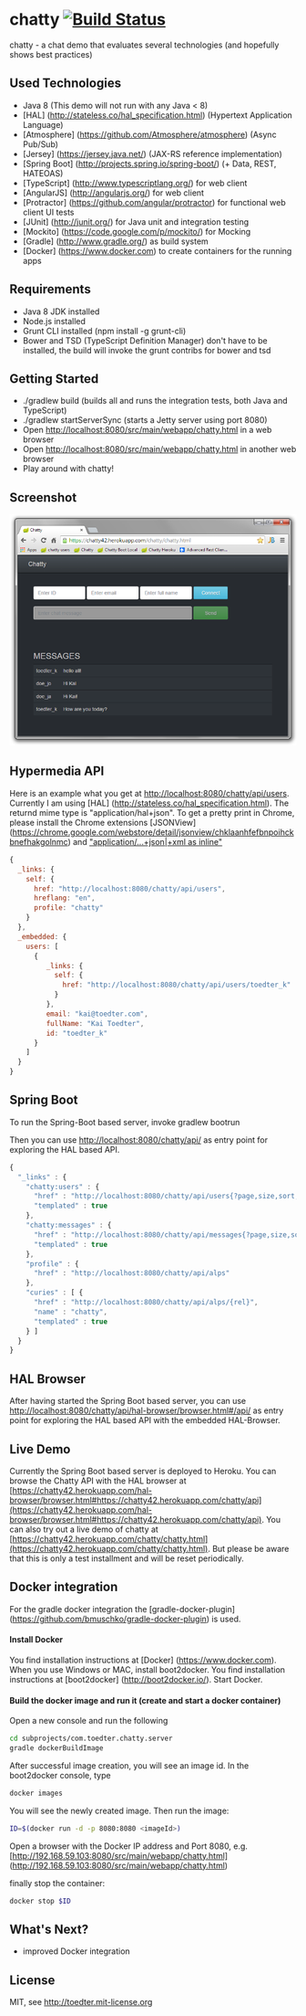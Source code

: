 chatty [![Build Status](https://travis-ci.org/toedter/chatty.svg?branch=master)](https://travis-ci.org/toedter/chatty)
======

chatty - a chat demo that evaluates several technologies (and hopefully shows best practices)

Used Technologies
-----------------
* Java 8 (This demo will not run with any Java < 8)
* [HAL] (http://stateless.co/hal_specification.html) (Hypertext Application Language)
* [Atmosphere] (https://github.com/Atmosphere/atmosphere) (Async Pub/Sub)
* [Jersey] (https://jersey.java.net/) (JAX-RS reference implementation)
* [Spring Boot] (http://projects.spring.io/spring-boot/) (+ Data, REST, HATEOAS)
* [TypeScript] (http://www.typescriptlang.org/) for web client
* [AngularJS] (http://angularjs.org/) for web client
* [Protractor] (https://github.com/angular/protractor) for functional web client UI tests
* [JUnit] (http://junit.org/) for Java unit and integration testing
* [Mockito] (https://code.google.com/p/mockito/) for Mocking
* [Gradle] (http://www.gradle.org/) as build system
* [Docker] (https://www.docker.com) to create containers for the running apps

Requirements
------------
* Java 8 JDK installed
* Node.js installed
* Grunt CLI installed (npm install -g grunt-cli)
* Bower and TSD (TypeScript Definition Manager) don't have to be installed, the build will invoke the grunt contribs for bower and tsd

Getting Started
---------------
* ./gradlew build (builds all and runs the integration tests, both Java and TypeScript)
* ./gradlew startServerSync (starts a Jetty server using port 8080)
* Open [http://localhost:8080/src/main/webapp/chatty.html](http://localhost:8080/src/main/webapp/chatty.html) in a web browser
* Open [http://localhost:8080/src/main/webapp/chatty.html](http://localhost:8080/src/main/webapp/chatty.html) in another web browser
* Play around with chatty!

Screenshot
----------
![Screenshot](screenshot.png)

Hypermedia API
--------------
Here is an example what you get at [http://localhost:8080/chatty/api/users](http://localhost:8080/chatty/api/users). Currently I am using [HAL] (http://stateless.co/hal_specification.html). The returnd mime type is "application/hal+json". To get a pretty print in Chrome, please install the Chrome extensions [JSONView] (https://chrome.google.com/webstore/detail/jsonview/chklaanhfefbnpoihckbnefhakgolnmc) and ["application/...+json|+xml as inline"](https://chrome.google.com/webstore/detail/application%20json%20xml-as-i/cgfnklamhhieaepdicnbahkbnolpbdmp)

```javascript
{
  _links: {
    self: {
      href: "http://localhost:8080/chatty/api/users",
      hreflang: "en",
      profile: "chatty"
    }
  },
  _embedded: {
    users: [
      {
         _links: {
           self: {
             href: "http://localhost:8080/chatty/api/users/toedter_k"
           }
         },
         email: "kai@toedter.com",
         fullName: "Kai Toedter",
         id: "toedter_k"
      }
    ]
  }
}
```

Spring Boot
------------
To run the Spring-Boot based server, invoke
gradlew bootrun

Then you can use [http://localhost:8080/chatty/api/](http://localhost:8080/chatty/api/) as entry point for exploring the HAL based API.

```javascript
{
  "_links" : {
    "chatty:users" : {
      "href" : "http://localhost:8080/chatty/api/users{?page,size,sort,projection}",
      "templated" : true
    },
    "chatty:messages" : {
      "href" : "http://localhost:8080/chatty/api/messages{?page,size,sort,projection}",
      "templated" : true
    },
    "profile" : {
      "href" : "http://localhost:8080/chatty/api/alps"
    },
    "curies" : [ {
      "href" : "http://localhost:8080/chatty/api/alps/{rel}",
      "name" : "chatty",
      "templated" : true
    } ]
  }
}
```

HAL Browser
------------
After having started the Spring Boot based server,
you can use [http://localhost:8080/chatty/api/hal-browser/browser.html#/api/](http://localhost:8080/chatty/api/hal-browser/browser.html#/chatty/api/)
as entry point for exploring the HAL based API with the embedded HAL-Browser.

Live Demo
---------
Currently the Spring Boot based server is deployed to Heroku. You can browse the Chatty API with the HAL browser at
[https://chatty42.herokuapp.com/hal-browser/browser.html#https://chatty42.herokuapp.com/chatty/api](https://chatty42.herokuapp.com/hal-browser/browser.html#https://chatty42.herokuapp.com/chatty/api).
You can also try out a live demo of chatty at
[https://chatty42.herokuapp.com/chatty/chatty.html](https://chatty42.herokuapp.com/chatty/chatty.html).
But please be aware that this is only a test installment and will be reset periodically.

Docker integration
------------------
For the gradle docker integration the [gradle-docker-plugin] (https://github.com/bmuschko/gradle-docker-plugin) is used.

#### Install Docker
You find installation instructions at [Docker] (https://www.docker.com). When you use Windows or MAC,
install boot2docker. You find installation instructions at [boot2docker] (http://boot2docker.io/).
Start Docker.

#### Build the docker image and run it (create and start a docker container)
Open a new console and run the following

```bash
cd subprojects/com.toedter.chatty.server
gradle dockerBuildImage
```

After successful image creation, you will see an image id.
In the boot2docker console, type

```bash
docker images
```

You will see the newly created image. Then run the image:

```bash
ID=$(docker run -d -p 8080:8080 <imageId>)
```

Open a browser with the Docker IP address and Port 8080, e.g. [http://192.168.59.103:8080/src/main/webapp/chatty.html] (http://192.168.59.103:8080/src/main/webapp/chatty.html)

finally stop the container:

```bash
docker stop $ID
```

What's Next?
------------
* improved Docker integration

License
-------
MIT, see http://toedter.mit-license.org
